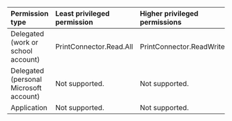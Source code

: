 |Permission type|Least privileged permission|Higher privileged permissions|
|:---|:---|:---|
|Delegated (work or school account)|PrintConnector.Read.All|PrintConnector.ReadWrite.All|
|Delegated (personal Microsoft account)|Not supported.|Not supported.|
|Application|Not supported.|Not supported.|

